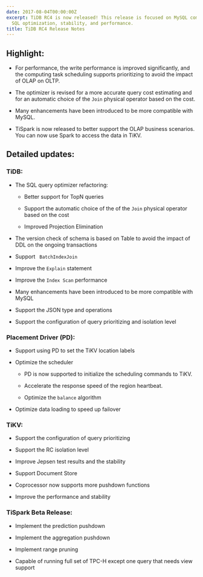 ```yaml
---
date: 2017-08-04T00:00:00Z
excerpt: TiDB RC4 is now released! This release is focused on MySQL compatibility,
  SQL optimization, stability, and performance.
title: TiDB RC4 Release Notes
---
```


## Highlight:

+ For performance, the write performance is improved significantly, and the computing task scheduling supports prioritizing to avoid the impact of OLAP on OLTP.

+ The optimizer is revised for a more accurate query cost estimating and for an automatic choice of the `Join` physical operator based on the cost.

+ Many enhancements have been introduced to be more compatible with MySQL.

+ TiSpark is now released to better support the OLAP business scenarios. You can now use Spark to access the data in TiKV.

## Detailed updates:

### TiDB:

+ The SQL query optimizer refactoring:

    - Better support for TopN queries

    - Support the automatic choice of the of the `Join` physical operator based on the cost

    - Improved Projection Elimination

+ The version check of schema is based on Table to avoid the impact of DDL on the ongoing transactions

+ Support ` BatchIndexJoin`

+ Improve the `Explain` statement

+ Improve the `Index Scan` performance

+ Many enhancements have been introduced to be more compatible with MySQL

+ Support the JSON type and operations

+ Support the configuration of query prioritizing and isolation level

 

### Placement Driver (PD):

+ Support using PD to set the TiKV location labels

+ Optimize the scheduler

    - PD is now supported to initialize the scheduling commands to TiKV.

    - Accelerate the response speed of the region heartbeat.

    - Optimize the `balance` algorithm

+ Optimize data loading to speed up failover

### TiKV:

+ Support the configuration of query prioritizing

+ Support the RC isolation level

+ Improve Jepsen test results and the stability

+ Support Document Store

+ Coprocessor now supports more pushdown functions

+ Improve the performance and stability

### TiSpark Beta Release:

+ Implement the prediction pushdown

+ Implement the aggregation pushdown

+ Implement range pruning

+ Capable of running full set of TPC-H except one query that needs view support

